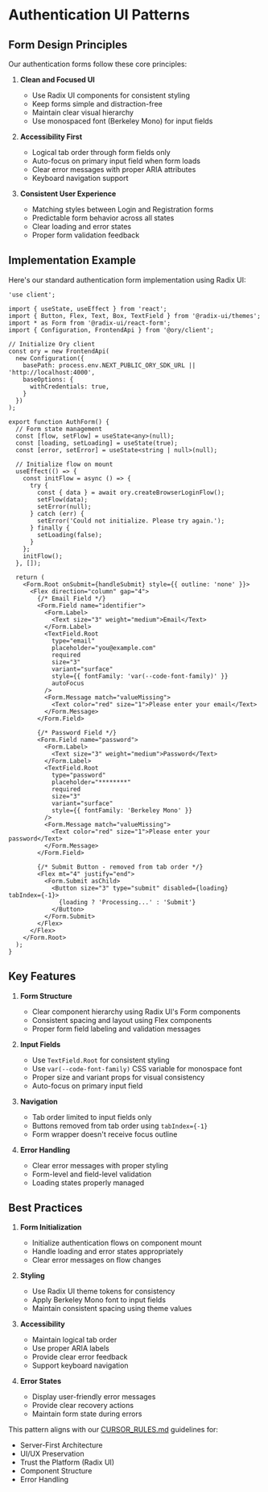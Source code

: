 # Authentication UI Patterns

## Form Design Principles

Our authentication forms follow these core principles:

1. **Clean and Focused UI**
   - Use Radix UI components for consistent styling
   - Keep forms simple and distraction-free
   - Maintain clear visual hierarchy
   - Use monospaced font (Berkeley Mono) for input fields

2. **Accessibility First**
   - Logical tab order through form fields only
   - Auto-focus on primary input field when form loads
   - Clear error messages with proper ARIA attributes
   - Keyboard navigation support

3. **Consistent User Experience**
   - Matching styles between Login and Registration forms
   - Predictable form behavior across all states
   - Clear loading and error states
   - Proper form validation feedback

## Implementation Example

Here's our standard authentication form implementation using Radix UI:

```tsx
'use client';

import { useState, useEffect } from 'react';
import { Button, Flex, Text, Box, TextField } from '@radix-ui/themes';
import * as Form from '@radix-ui/react-form';
import { Configuration, FrontendApi } from '@ory/client';

// Initialize Ory client
const ory = new FrontendApi(
  new Configuration({
    basePath: process.env.NEXT_PUBLIC_ORY_SDK_URL || 'http://localhost:4000',
    baseOptions: {
      withCredentials: true,
    }
  })
);

export function AuthForm() {
  // Form state management
  const [flow, setFlow] = useState<any>(null);
  const [loading, setLoading] = useState(true);
  const [error, setError] = useState<string | null>(null);

  // Initialize flow on mount
  useEffect(() => {
    const initFlow = async () => {
      try {
        const { data } = await ory.createBrowserLoginFlow();
        setFlow(data);
        setError(null);
      } catch (err) {
        setError('Could not initialize. Please try again.');
      } finally {
        setLoading(false);
      }
    };
    initFlow();
  }, []);

  return (
    <Form.Root onSubmit={handleSubmit} style={{ outline: 'none' }}>
      <Flex direction="column" gap="4">
        {/* Email Field */}
        <Form.Field name="identifier">
          <Form.Label>
            <Text size="3" weight="medium">Email</Text>
          </Form.Label>
          <TextField.Root 
            type="email"
            placeholder="you@example.com"
            required
            size="3"
            variant="surface"
            style={{ fontFamily: 'var(--code-font-family)' }}
            autoFocus
          />
          <Form.Message match="valueMissing">
            <Text color="red" size="1">Please enter your email</Text>
          </Form.Message>
        </Form.Field>

        {/* Password Field */}
        <Form.Field name="password">
          <Form.Label>
            <Text size="3" weight="medium">Password</Text>
          </Form.Label>
          <TextField.Root 
            type="password"
            placeholder="********"
            required
            size="3"
            variant="surface"
            style={{ fontFamily: 'Berkeley Mono' }}
          />
          <Form.Message match="valueMissing">
            <Text color="red" size="1">Please enter your password</Text>
          </Form.Message>
        </Form.Field>

        {/* Submit Button - removed from tab order */}
        <Flex mt="4" justify="end">
          <Form.Submit asChild>
            <Button size="3" type="submit" disabled={loading} tabIndex={-1}>
              {loading ? 'Processing...' : 'Submit'}
            </Button>
          </Form.Submit>
        </Flex>
      </Flex>
    </Form.Root>
  );
}
```

## Key Features

1. **Form Structure**
   - Clear component hierarchy using Radix UI's Form components
   - Consistent spacing and layout using Flex components
   - Proper form field labeling and validation messages

2. **Input Fields**
   - Use `TextField.Root` for consistent styling
   - Use `var(--code-font-family)` CSS variable for monospace font
   - Proper size and variant props for visual consistency
   - Auto-focus on primary input field

3. **Navigation**
   - Tab order limited to input fields only
   - Buttons removed from tab order using `tabIndex={-1}`
   - Form wrapper doesn't receive focus outline

4. **Error Handling**
   - Clear error messages with proper styling
   - Form-level and field-level validation
   - Loading states properly managed

## Best Practices

1. **Form Initialization**
   - Initialize authentication flows on component mount
   - Handle loading and error states appropriately
   - Clear error messages on flow changes

2. **Styling**
   - Use Radix UI theme tokens for consistency
   - Apply Berkeley Mono font to input fields
   - Maintain consistent spacing using theme values

3. **Accessibility**
   - Maintain logical tab order
   - Use proper ARIA labels
   - Provide clear error feedback
   - Support keyboard navigation

4. **Error States**
   - Display user-friendly error messages
   - Provide clear recovery actions
   - Maintain form state during errors

This pattern aligns with our [CURSOR_RULES.md](../CURSOR_RULES.md) guidelines for:
- Server-First Architecture
- UI/UX Preservation
- Trust the Platform (Radix UI)
- Component Structure
- Error Handling 